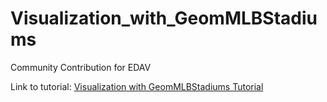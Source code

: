 # Visualization_with_GeomMLBStadiums
Community Contribution for EDAV

Link to tutorial: [Visualization with GeomMLBStadiums Tutorial](geommlbstadiums_tutorial.html)
